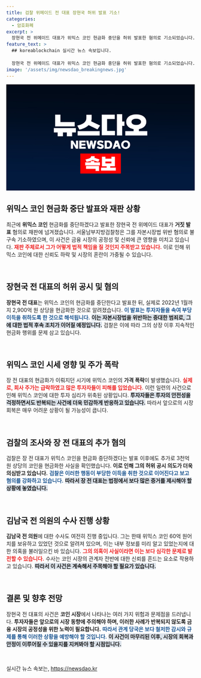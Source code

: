 ```yaml
---
title: 검찰 위메이드 전 대표 장현국 허위 발표 기소!
categories:
  - 암호화폐
excerpt: >
  장현국 전 위메이드 대표가 위믹스 코인 현금화 중단을 허위 발표한 혐의로 기소되었습니다. 검찰은 그가 현금을 계속 확보하며 부당 이득을 취했다고 주장, 사건의 진실이 밝혀질지 주목됩니다.
feature_text: >
  ## koreablockchain 실시간 뉴스 속보입니다.

  장현국 전 위메이드 대표가 위믹스 코인 현금화 중단을 허위 발표한 혐의로 기소되었습니다. 검찰은 그가 현금을 계속 확보하며 부당 이득을 취했다고 주장, 사건의 진실이 밝혀질지 주목됩니다.
image: '/assets/img/newsdao_breakingnews.jpg'
---
```


<p><img src="/assets/img/newsdao_breakingnews.jpg" alt="koreablockchain 속보" /></p>

<h2 data-ke-size="size26">위믹스 코인 현금화 중단 발표와 재판 상황</h2>

<p data-ke-size="size16">최근에 <b>위믹스 코인</b> 현금화를 중단하겠다고 발표한 장현국 전 위메이드 대표가 <b>거짓 발표</b> 혐의로 재판에 넘겨졌습니다. 서울남부지방검찰청은 그를 자본시장법 위반 혐의로 불구속 기소하였으며, 이 사건은 금융 시장의 공정성 및 신뢰에 큰 영향을 미치고 있습니다. <b><span style="color: #ee2323;">재판 주체로서 그가 어떻게 법적 책임을 질 것인지 주목받고 있습니다.</span></b> 이로 인해 위믹스 코인에 대한 신뢰도 하락 및 시장의 혼란이 가중될 수 있습니다.</p>

<p data-ke-size="size16">&nbsp;</p>

<h2 data-ke-size="size26">장현국 전 대표의 허위 공시 및 혐의</h2>

<p data-ke-size="size16"><b>장현국 전 대표</b>는 위믹스 코인의 현금화를 중단한다고 발표한 뒤, 실제로 2022년 1월까지 2,900억 원 상당을 현금화한 것으로 알려졌습니다. <b><span style="color: #1a5490;">이 발표는 투자자들을 속여 부당 이득을 취하도록 한 것으로 해석됩니다.</span></b> <b><span style="background-color: #21538527;">이는 자본시장법을 위반하는 중대한 범죄로, 그에 대한 법적 후속 조치가 이어질 예정입니다.</span></b> 검찰은 이에 따라 그의 상장 이후 지속적인 현금화 행위를 문제 삼고 있습니다.</p>

<p data-ke-size="size16">&nbsp;</p>

<h2 data-ke-size="size26">위믹스 코인 시세 영향 및 주가 폭락</h2>

<p data-ke-size="size16">장 전 대표의 현금화가 이뤄지던 시기에 위믹스 코인의 <b>가격 폭락</b>이 발생했습니다. <b><span style="color: #ee2323;">실제로, 회사 주가는 급락하였고 많은 투자자들이 피해를 입었습니다.</span></b> 이런 일련의 사건으로 인해 위믹스 코인에 대한 투자 심리가 위축된 상황입니다. <b><span style="background-color: #21538527;">투자자들은 투자의 안전성을 걱정하면서도 반복되는 사건에 더욱 민감하게 반응하고 있습니다.</span></b> 따라서 앞으로의 시장 회복은 매우 어려운 상황이 될 가능성이 큽니다.</p>

<p data-ke-size="size16">&nbsp;</p>

<h2 data-ke-size="size26">검찰의 조사와 장 전 대표의 추가 혐의</h2>

<p data-ke-size="size16">검찰은 장 전 대표가 위믹스 코인을 현금화 중단하겠다는 발표 이후에도 추가로 3천억 원 상당의 코인을 현금화한 사실을 확인했습니다. <b>이로 인해 그의 허위 공시 의도가 더욱 의심받고 있습니다.</b> <b><span style="color: #1a5490;">검찰은 이러한 행동이 부당한 이득을 취한 것으로 이어진다고 보고 혐의를 강화하고 있습니다.</span></b> <b><span style="background-color: #21538527;">따라서 장 전 대표는 법정에서 보다 많은 증거를 제시해야 할 상황에 놓였습니다.</span></b></p>

<p data-ke-size="size16">&nbsp;</p>

<h2 data-ke-size="size26">김남국 전 의원의 수사 진행 상황</h2>

<p data-ke-size="size16"><b>김남국 전 의원</b>에 대한 수사도 여전히 진행 중입니다. 그는 한때 위믹스 코인 60억 원어치를 보유하고 있었던 것으로 알려져 있으며, 이는 내부 정보를 미리 알고 있었는지에 대한 의혹을 불러일으킨 바 있습니다. <b><span style="color: #ee2323;">그의 의혹이 사실이라면 이는 보다 심각한 문제로 발전할 수 있습니다.</span></b> 수사는 코인 시장의 관계자 전반에 대한 신뢰를 흔드는 요소로 작용하고 있습니다. <b><span style="background-color: #21538527;">따라서 이 사건은 계속해서 주목해야 할 필요가 있습니다.</span></b></p>

<p data-ke-size="size16">&nbsp;</p>

<h2 data-ke-size="size26">결론 및 향후 전망</h2>

<p data-ke-size="size16">장현국 전 대표의 사건은 <b>코인 시장</b>에서 나타나는 여러 가지 위험과 문제점을 드러냅니다. <b>투자자들은 앞으로의 시장 동향에 주의해야 하며, 이러한 사례가 반복되지 않도록 금융 시장의 공정성을 위한 노력이 필요합니다.</b> <b><span style="color: #1a5490;">따라서 관계 당국은 보다 철저한 감시와 규제를 통해 이러한 상황을 예방해야 할 것입니다.</span></b> <b><span style="background-color: #21538527;">이 사건이 마무리된 이후, 시장의 회복과 안정이 이루어질 수 있을지를 지켜봐야 할 시점입니다.</span></b></p>

<p data-ke-size="size16">&nbsp;</p>
실시간 뉴스 속보는, <a href="https://newsdao.kr" rel="dofollow">https://newsdao.kr</a>


